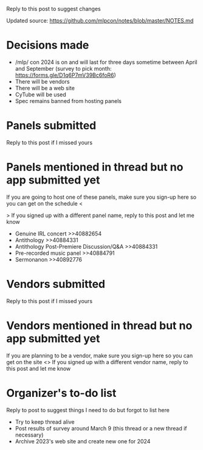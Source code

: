 Reply to this post to suggest changes

Updated source: https://github.com/mlpcon/notes/blob/master/NOTES.md

# Decisions made
- /mlp/ con 2024 is on and will last for three days sometime between April and September (survey to pick month: https://forms.gle/D1q6P7mV39Bc6foR6)
- There will be vendors
- There will be a web site
- CyTube will be used
- Spec remains banned from hosting panels

# Panels submitted
Reply to this post if I missed yours

# Panels mentioned in thread but no app submitted yet
If you are going to host one of these panels, make sure you sign-up here so you can get on the schedule <<FORM LINK HERE TBA>>
If you signed up with a different panel name, reply to this post and let me know
- Genuine IRL concert >>40882654
- Antithology >>40884331
- Antithology Post-Premiere Discussion/Q&A >>40884331
- Pre-recorded music panel >>40884791
- Sermonanon >>40892776

# Vendors submitted
Reply to this post if I missed yours

# Vendors mentioned in thread but no app submitted yet
If you are planning to be a vendor, make sure you sign-up here so you can get on the site <<FORM LINK HERE TBA>>
If you signed up with a different vendor name, reply to this post and let me know

# Organizer's to-do list
Reply to post to suggest things I need to do but forgot to list here
- Try to keep thread alive
- Post results of survey around March 9 (this thread or a new thread if necessary)
- Archive 2023's web site and create new one for 2024